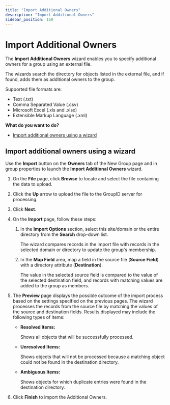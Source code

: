 ```yaml
---
title: "Import Additional Owners"
description: "Import Additional Owners"
sidebar_position: 160
---
```


# Import Additional Owners

The **Import Additional Owners** wizard enables you to specify additional owners for a group using
an external file.

The wizards search the directory for objects listed in the external file, and if found, adds them as
additional owners to the group.

Supported file formats are:

- Text (.txt)
- Comma Separated Value (.csv)
- Microsoft Excel (.xls and .xlsx)
- Extensible Markup Language (.xml)

**What do you want to do?**

- [Import additional owners using a wizard](#import-additional-owners-using-a-wizard)

## Import additional owners using a wizard

Use the **Import** button on the **Owners** tab of the New Group page and in group properties to
launch the **Import Additional Owners** wizard.

1. On the **File** page, click **Browse** to locate and select the file containing the data to
   upload.
2. Click the **Up** arrow to upload the file to the GroupID server for processing.
3. Click **Next**.
4. On the **Import** page, follow these steps:

    1. In the **Import Options** section, select this site/domain or the entire directory from the
       **Search** drop-down list.

        The wizard compares records in the import file with records in the selected domain or
        directory to update the group's membership.

    2. In the **Map Field** area, map a field in the source file (**Source Field**) with a directory
       attribute (**Destination**).

        The value in the selected source field is compared to the value of the selected destination
        field, and records with matching values are added to the group as members.

5. The **Preview** page displays the possible outcome of the import process based on the settings
   specified on the previous pages. The wizard processes the records from the source file by
   matching the values of the source and destination fields. Results displayed may include the
   following types of items:

    - **Resolved Items:**

        Shows all objects that will be successfully processed.

    - **Unresolved Items:**

        Shows objects that will not be processed because a matching object could not be found in the
        destination directory.

    - **Ambiguous Items:**

        Shows objects for which duplicate entries were found in the destination directory.

6. Click **Finish** to import the Additional Owners.
